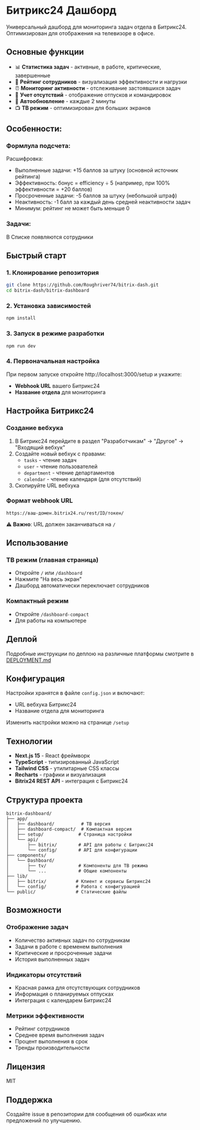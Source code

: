 # Битрикс24 Дашборд

Универсальный дашборд для мониторинга задач отдела в Битрикс24. Оптимизирован для отображения на телевизоре в офисе.

## Основные функции

- 📊 **Статистика задач** - активные, в работе, критические, завершенные
- 👥 **Рейтинг сотрудников** - визуализация эффективности и нагрузки
- ⏰ **Мониторинг активности** - отслеживание застоявшихся задач
- 📅 **Учет отсутствий** - отображение отпусков и командировок
- 🔄 **Автообновление** - каждые 2 минуты
- 📺 **ТВ режим** - оптимизирован для больших экранов


## Особенности:

### Формлула подсчета:
 


  Расшифровка:
  - Выполненные задачи: +15 баллов за штуку (основной источник рейтинга)
  - Эффективность: бонус = efficiency ÷ 5 (например, при 100% эффективности = +20 баллов)
  - Просроченные задачи: -5 баллов за штуку (небольшой штраф)
  - Неактивность: -1 балл за каждый день средней неактивности задач
  - Минимум: рейтинг не может быть меньше 0

### Задачи:
В Списке появляются сотрудники 


## Быстрый старт

### 1. Клонирование репозитория

```bash
git clone https://github.com/Roughriver74/bitrix-dash.git
cd bitrix-dash/bitrix-dashboard
```

### 2. Установка зависимостей

```bash
npm install
```

### 3. Запуск в режиме разработки

```bash
npm run dev
```

### 4. Первоначальная настройка

При первом запуске откройте http://localhost:3000/setup и укажите:
- **Webhook URL** вашего Битрикс24
- **Название отдела** для мониторинга

## Настройка Битрикс24

### Создание вебхука

1. В Битрикс24 перейдите в раздел "Разработчикам" → "Другое" → "Входящий вебхук"
2. Создайте новый вебхук с правами:
   - `tasks` - чтение задач
   - `user` - чтение пользователей  
   - `department` - чтение департаментов
   - `calendar` - чтение календаря (для отсутствий)
3. Скопируйте URL вебхука

### Формат webhook URL

```
https://ваш-домен.bitrix24.ru/rest/ID/токен/
```

⚠️ **Важно**: URL должен заканчиваться на `/`

## Использование

### ТВ режим (главная страница)
- Откройте `/` или `/dashboard`
- Нажмите "На весь экран"
- Дашборд автоматически переключает сотрудников

### Компактный режим
- Откройте `/dashboard-compact`
- Для работы на компьютере

## Деплой

Подробные инструкции по деплою на различные платформы смотрите в [DEPLOYMENT.md](./DEPLOYMENT.md)

## Конфигурация

Настройки хранятся в файле `config.json` и включают:
- URL вебхука Битрикс24
- Название отдела для мониторинга

Изменить настройки можно на странице `/setup`

## Технологии

- **Next.js 15** - React фреймворк
- **TypeScript** - типизированный JavaScript
- **Tailwind CSS** - утилитарные CSS классы
- **Recharts** - графики и визуализация
- **Bitrix24 REST API** - интеграция с Битрикс24

## Структура проекта

```
bitrix-dashboard/
├── app/
│   ├── dashboard/          # ТВ версия
│   ├── dashboard-compact/  # Компактная версия
│   ├── setup/             # Страница настройки
│   └── api/
│       ├── bitrix/        # API для работы с Битрикс24
│       └── config/        # API для конфигурации
├── components/
│   └── Dashboard/
│       ├── tv/            # Компоненты для ТВ режима
│       └── ...            # Общие компоненты
├── lib/
│   ├── bitrix/           # Клиент и сервисы Битрикс24
│   └── config/           # Работа с конфигурацией
└── public/               # Статические файлы
```

## Возможности

### Отображение задач
- Количество активных задач по сотрудникам
- Задачи в работе с временем выполнения
- Критические и просроченные задачи
- История выполненных задач

### Индикаторы отсутствий
- Красная рамка для отсутствующих сотрудников
- Информация о планируемых отпусках
- Интеграция с календарем Битрикс24

### Метрики эффективности
- Рейтинг сотрудников
- Среднее время выполнения задач
- Процент выполнения в срок
- Тренды производительности

## Лицензия

MIT

## Поддержка

Создайте issue в репозитории для сообщения об ошибках или предложений по улучшению.